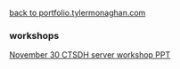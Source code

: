 [back to portfolio.tylermonaghan.com](../index.md)

### workshops
[November 30 CTSDH server workshop PPT](humanities-server-workshop.pptx)
